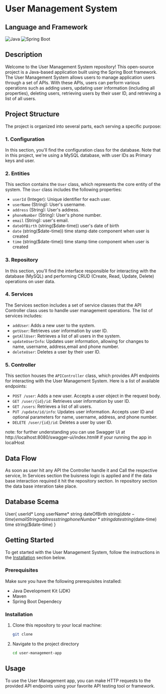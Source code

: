 # User Management System
## Language and Framework

![Java](https://img.shields.io/badge/Language-Java-green)
![Spring Boot](https://img.shields.io/badge/Framework-Spring%20Boot-brightgreen)

## Description

Welcome to the User Management System repository! This open-source project is a Java-based application built using the Spring Boot framework. The User Management System allows users to manage application users through a set of APIs. With these APIs, users can perform various operations such as adding users, updating user information (including all properties), deleting users, retrieving users by their user ID, and retrieving a list of all users.

## Project Structure

The project is organized into several parts, each serving a specific purpose:


### 1. Configuration

In this section, you'll find the configuration class for the database. Note that in this project, we're using a MySQL database, with user IDs as Primary keys and user.

### 2. Entities

This section contains the `User` class, which represents the core entity of the system. The `User` class includes the following properties:

- `userId` (Integer): Unique identifier for each user.
- `userName` (String): User's username.
- `address` (String): User's address.
- `phoneNumber` (String): User's phone number.
- `email` (String): user's email.
- `dateOfBirth` (string($date-time)) user's date of birth
- `date` (string($date-time)) time stamp date component when user is created
- `time` (string($date-time)) time stamp time component when user is created

### 3. Repository

In this section, you'll find the interface responsible for interacting with the database (MySQL) and performing CRUD (Create, Read, Update, Delete) operations on user data.

### 4. Services

The Services section includes a set of service classes that the API Controller class uses to handle user management operations. The list of services includes:

- `addUser`: Adds a new user to the system.
- `getUser`: Retrieves user information by user ID.
- `getAllUser`: Retrieves a list of all users in the system.
- `updateUserInfo`: Updates user information, allowing for changes to name, username, address,email and phone number.
- `deleteUser`: Deletes a user by their user ID.

### 5. Controller

This section houses the `APIController` class, which provides API endpoints for interacting with the User Management System. Here is a list of available endpoints:

- `POST /user`: Adds a new user. Accepts a user object in the request body.
- `GET /user/{id}/id`: Retrieves user information by user ID.
- `GET /users`: Retrieves a list of all users.
- `PUT /update/id/info`: Updates user information. Accepts user ID and optional parameters for name, username, address, and phone number.
- `DELETE /user/{id}/id`: Deletes a user by user ID.

note: for further understanding you can use Swagger Ui at http://localhost:8080/swagger-ui/index.html# if your running the app in localHost
## Data Flow
As soon as user hit any API the Controller handle it and Call the respective service, In Services section the buisness logic is applied and if the data base interaction required it hit the repository section. In repository section the data base interation take place.

## Database Scema
User{
userId*	Long
userName*	string
dateOfBirth	string($date-time)
email  String
address	string
phoneNumber*	string
date	string($date-time)
time	string($date-time)
}

## Getting Started

To get started with the User Management System, follow the instructions in the [Installation](#installation) section below.

### Prerequisites

Make sure you have the following prerequisites installed:

- Java Development Kit (JDK)
- Maven
- Spring Boot Dependecy
### Installation

1. Clone this repository to your local machine:

   ```bash
   git clone 
   
2. Navigate to the project directory

    ```bash
    cd user-management-app

## Usage

To use the User Management app, you can make HTTP requests to the provided API endpoints using your favorite API testing tool or framework.
